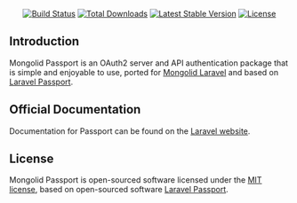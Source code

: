 <p align="center">
<a href="https://github.com/leroy-merlin-br/mongolid-passport/actions?query=workflow%3ATests"><img src="https://github.com/leroy-merlin-br/mongolid-passport/workflows/Tests/badge.svg" alt="Build Status"></a>
<a href="https://packagist.org/packages/leroy-merlin-br/mongolid-passport"><img src="https://poser.pugx.org/leroy-merlin-br/mongolid-passport/d/total.svg" alt="Total Downloads"></a>
<a href="https://packagist.org/packages/leroy-merlin-br/mongolid-passport"><img src="https://poser.pugx.org/leroy-merlin-br/mongolid-passport/v/stable.svg" alt="Latest Stable Version"></a>
<a href="https://packagist.org/packages/leroy-merlin-br/mongolid-passport"><img src="https://poser.pugx.org/leroy-merlin-br/mongolid-passport/license.svg" alt="License"></a>
</p>

## Introduction

Mongolid Passport is an OAuth2 server and API authentication package that is simple and enjoyable to use,
ported for [Mongolid Laravel](https://github.com/leroy-merlin-br/mongolid-laravel) and based on [Laravel Passport](https://github.com/laravel/passport).

## Official Documentation

Documentation for Passport can be found on the [Laravel website](https://laravel.com/docs/master/passport).

## License

Mongolid Passport is open-sourced software licensed under the [MIT license](https://opensource.org/licenses/MIT),
based on open-sourced software [Laravel Passport](https://github.com/laravel/passport).
